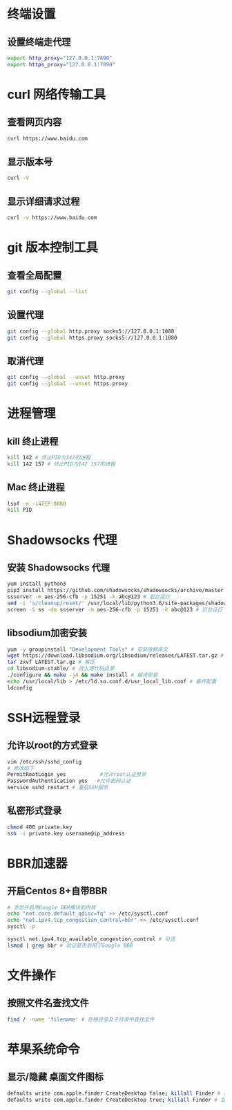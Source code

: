 # 终端设置

## 设置终端走代理

``` bash
export http_proxy="127.0.0.1:7890"
export https_proxy="127.0.0.1:7890"
```

# curl 网络传输工具

## 查看网页内容

``` bash
curl https://www.baidu.com
```

## 显示版本号

``` bash
curl -V
```

## 显示详细请求过程

``` bash
curl -v https://www.baidu.com
```



# git 版本控制工具

## 查看全局配置

``` bash
git config --global --list
```

## 设置代理

```bash
git config --global http.proxy socks5://127.0.0.1:1080
git config --global https.proxy socks5://127.0.0.1:1080
```

## 取消代理

``` bash
git config --global --unset http.proxy
git config --global --unset https.proxy
```



# 进程管理

## 

## kill 终止进程

``` bash
kill 142 # 终止PID为142的进程
kill 142 157 # 终止PID为142 157的进程
```



## Mac 终止进程

``` bash
lsof -n -i4TCP:8080 
kill PID
```

# Shadowsocks 代理

## 安装 Shadowsocks 代理

``` bash
yum install python3
pip3 install https://github.com/shadowsocks/shadowsocks/archive/master.zip -U # 安装python版本ss
ssserver -m aes-256-cfb -p 15251 -k abc@123 # 前台运行
sed -i 's/cleanup/reset/' /usr/local/lib/python3.6/site-packages/shadowsocks/crypto/openssl.py # 如果报错执行
screen -S ss -dm ssserver -m aes-256-cfb -p 15251 -k abc@123 # 后台运行
```



## libsodium加密安装

``` bash
yum -y groupinstall "Development Tools" # 安装依赖库文
wget https://download.libsodium.org/libsodium/releases/LATEST.tar.gz # 下载源文件
tar zxvf LATEST.tar.gz # 解压
cd libsodium-stable/ # 进入源代码目录
./configure && make -j4 && make install # 编译安装
echo /usr/local/lib > /etc/ld.so.conf.d/usr_local_lib.conf # 最终配置
ldconfig
```



# SSH远程登录

## 允许以root的方式登录

``` bash
vim /etc/ssh/sshd_config
# 修改如下
PermitRootLogin yes           #允许root认证登录 
PasswordAuthentication yes   #允许密码认证
service sshd restart # 重启SSH服务
```

## 私密形式登录

``` bash
chmod 400 private.key
ssh -i private.key username@ip_address
```



# BBR加速器

## 开启Centos 8+自带BBR

``` bash
# 添加并启用Google BBR模块到内核
echo "net.core.default_qdisc=fq" >> /etc/sysctl.conf
echo "net.ipv4.tcp_congestion_control=bbr" >> /etc/sysctl.conf
sysctl -p

sysctl net.ipv4.tcp_available_congestion_control # 可选
lsmod | grep bbr # 验证是否启用了Google BBR
```



# 文件操作

## 按照文件名查找文件

``` bash
find / -name 'filename' # 在根目录及子目录中查找文件
```



# 苹果系统命令

## 显示/隐藏 桌面文件图标

``` bash
defaults write com.apple.finder CreateDesktop false; killall Finder # 隐藏
defaults write com.apple.finder CreateDesktop true; killall Finder # 显示
```



